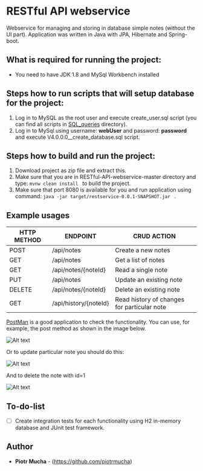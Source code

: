 # RESTful API webservice 
Webservice for managing and storing in database simple notes (without the UI part). Application was written in Java with JPA, Hibernate and Spring-boot.
##  What is required for running the project:
- You need to have JDK 1.8 and MySql Workbench installed
## Steps how to run scripts that will setup database for the project:
1) Log in to MySQL as the root user and execute create_user.sql script (you can find all scripts in [SQL_queries](SQL_queries/) directory).
2) Log in to MySql using username: **webUser** and password: **password** and execute V4.0.0.0__create_database.sql script.
## 	Steps how to build and run the project:
1) Download project as zip file and extract this.
2) Make sure that you are in RESTful-API-webservice-master directory and type: 
       ```
           mvnw clean install 
        ``` to build the project.
3) Make sure that port 8080 is available for you and run application using command: ```
           java -jar target/restservice-0.0.1-SNAPSHOT.jar 
        ``` .
##	Example usages 

|HTTP METHOD|ENDPOINT|CRUD ACTION|
| ---- | ---------- |------------------|
| POST | /api/notes |Create a new notes|
| GET | /api/notes |Get a list of notes|
| GET | /api/notes/{noteId} |Read a single note|
| PUT | /api/notes |Update an existing note|
| DELETE | /api/notes/{noteId} |Delete an existing note|
| GET | /api/history/{noteId} |Read  history of changes for particular note|

[PostMan](https://www.getpostman.com/downloads/) is a good application to check the functionality. You can use, for example, the post method as shown in the image below.


![Alt text](https://i.paste.pics/32255ce8df88b101eac651ce7c749842.png "Example usage")



Or to update particular note you should do this:

![Alt text](https://i.paste.pics/700fa837f7832f9830ae8bf94eb8e0b4.png "Example usage")

And to delete the note with id=1

![Alt text](https://i.paste.pics/3026d67dc6735efea96c8fe9f9ade3f3.png "Example usage")

## To-do-list

 - [ ] Create integration tests for each functionality using H2 in-memory database and JUnit test framework.

## Author

* **Piotr Mucha** - (https://github.com/piotrmucha)
